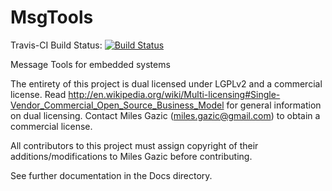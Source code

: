 MsgTools
========

Travis-CI Build Status: [![Build Status](https://travis-ci.org/MilesEngineering/MsgTools.svg?branch=master)](https://travis-ci.org/MilesEngineering/MsgTools.svg?branch=master)

Message Tools for embedded systems

The entirety of this project is dual licensed under LGPLv2 and a commercial license.  Read http://en.wikipedia.org/wiki/Multi-licensing#Single-Vendor_Commercial_Open_Source_Business_Model for general information on dual licensing.  Contact Miles Gazic (miles.gazic@gmail.com) to obtain a commercial license.

All contributors to this project must assign copyright of their additions/modifications to Miles Gazic before contributing.

See further documentation in the Docs directory.
